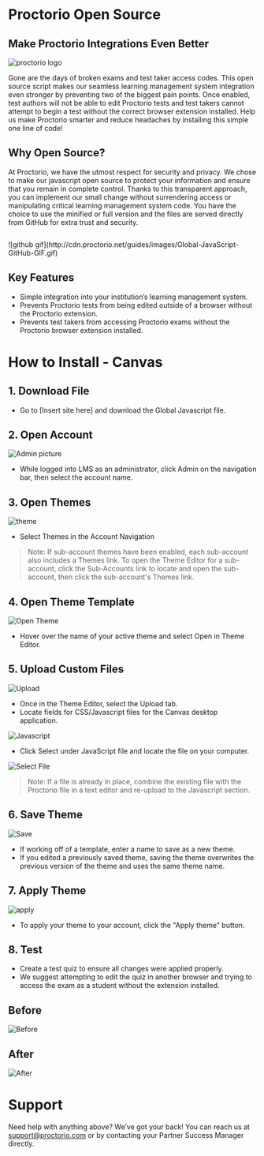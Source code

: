 # Proctorio Open Source 
## Make Proctorio Integrations Even Better
![proctorio logo](http://cdn.proctorio.net/guides/images/proctorio_logo_and_text_color_on_white_bkg.png)

Gone are the days of broken exams and test taker access codes. This open source script makes our seamless learning management system integration even stronger by preventing two of the biggest pain points. Once enabled, test authors will not be able to edit Proctorio tests and test takers cannot attempt to begin a test without the correct browser extension installed. Help us make Proctorio smarter and reduce headaches by installing this simple one line of code!

## Why Open Source?
At Proctorio, we have the utmost respect for security and privacy. We chose to make our javascript open source to protect your information and ensure that you remain in complete control. Thanks to this transparent approach, you can implement our small change without surrendering access or manipulating critical learning management system code. You have the choice to use the minified or full version and the files are served directly from GitHub for extra trust and security. 

<p align="center">
  <img />
</p>![github gif](http://cdn.proctorio.net/guides/images/Global-JavaScript-GitHub-GIF.gif)

## Key Features
* Simple integration into your institution’s learning management system.
* Prevents Proctorio tests from being edited outside of a browser without the Proctorio extension.
* Prevents test takers from accessing Proctorio exams without the Proctorio browser extension installed.
# How to Install - Canvas

## 1. Download File
   * Go to [Insert site here] and download the Global Javascript file.

## 2. Open Account
![Admin picture](http://cdn.proctorio.net/guides/images/Admin.png)
 * While logged into LMS as an administrator, click Admin on the navigation bar, then select the account name.
 ## 3. Open Themes
 ![theme](http://cdn.proctorio.net/guides/images/Theme.png)
   * Select Themes in the Account Navigation

>Note: If sub-account themes have been enabled, each sub-account also includes a Themes link. To open the Theme Editor for a sub-account, click the Sub-Accounts link to locate and open the sub-account, then click the sub-account's Themes link.
## 4. Open Theme Template
![Open Theme](http://cdn.proctorio.net/guides/images/OpenTheme.png)

   * Hover over the name of your active theme and select Open in Theme Editor.

## 5. Upload Custom Files
![Upload](http://cdn.proctorio.net/guides/images/Upload.png)
* Once in the Theme Editor, select the Upload tab. 
* Locate fields for CSS/Javascript files for the Canvas desktop application.

![Javascript](http://cdn.proctorio.net/guides/images/javascript.png)

* Click Select under JavaScript file and locate the file on your computer.

![Select File](http://cdn.proctorio.net/guides/images/SelectJavaScript.png)

> Note: If a file is already in place, combine the existing file with the Proctorio file in a text editor and re-upload to the Javascript section.

## 6. Save Theme 
![Save](http://cdn.proctorio.net/guides/images/Save.png)
   * If working off of a template, enter a name to save as a new theme.
   * If you edited a previously saved theme, saving the theme overwrites the previous version of the theme and uses the same theme name.

## 7. Apply Theme

![apply](http://cdn.proctorio.net/guides/images/applytheme.png)

* To apply your theme to your account, click the "Apply theme" button.

## 8. Test 


   * Create a test quiz to ensure all changes were applied properly. 
   * We suggest attempting to edit the quiz in another browser and trying to access the exam as a student without the extension installed.
   
## Before

![Before](http://cdn.proctorio.net/guides/images/BeforeJS.png)

## After

![After](http://cdn.proctorio.net/guides/images/AfterJS.png)

# Support

Need help with anything above? We’ve got your back! You can reach us at support@proctorio.com or by contacting your Partner Success Manager directly. 


